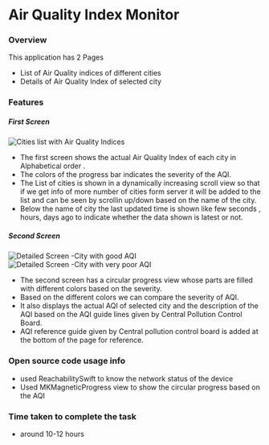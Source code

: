 # Air Quality Index Monitor
 ### Overview
This application has 2 Pages
- List of Air Quality indices of different cities
- Details of Air Quality Index of selected city

### Features
##### _First Screen_
![Cities list with Air Quality Indices](https://github.com/praja4267/AirQualityMonitor/blob/main/1.CitiesListWithAQI.png)
 - The first screen shows the actual Air Quality Index of each city in Alphabetical order .
 - The colors of the progress bar indicates the severity of the AQI. 
 - The List of cities is shown in a dynamically increasing scroll view so that if we get info of more number of cities form server it will be added to the list and can be seen by scrollin up/down based on the name of the city. 
 - Below the name of city the last updated time is shown like few seconds , hours, days ago to indicate whether the data shown is latest or not.
##### _Second Screen_
![Detailed Screen -City with good AQI](https://github.com/praja4267/AirQualityMonitor/blob/main/2.CityWithGoodAQI.png)
![Detailed Screen -City with very poor AQI](https://github.com/praja4267/AirQualityMonitor/blob/main/3.CityWithPoorAQI.png)
- The second screen has a circular progress view whose parts are filled with different colors based on the severity. 
- Based on the different colors we can compare the severity of AQI. 
- It also displays the actual AQI of selected city and the description of the AQI based on the AQI guide lines given by Central Pollution Control Board.
- AQI reference guide given by Central pollution control board is added at the bottom of the page for reference.

### Open source code usage info
- used ReachabilitySwift to know the network status of the device
- Used MKMagneticProgress view to show the circular progress based on the AQI

### Time taken to complete the task
-  around 10-12 hours
